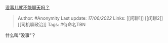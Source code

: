 [没事儿就不能聊天吗？](https://www.zhihu.com/question/490296560/answer/2527258580)

> Author: #Anonymity 
Last update: *17/06/2022* 
Links: [[闲聊1]] [[闲聊2]] [[司机聊政治]]
Tags: #待命名TBN 

什么叫“没事”？
